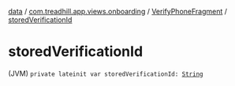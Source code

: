 [data](../../index.md) / [com.treadhill.app.views.onboarding](../index.md) / [VerifyPhoneFragment](index.md) / [storedVerificationId](./stored-verification-id.md)

# storedVerificationId

(JVM) `private lateinit var storedVerificationId: `[`String`](https://kotlinlang.org/api/latest/jvm/stdlib/kotlin/-string/index.html)